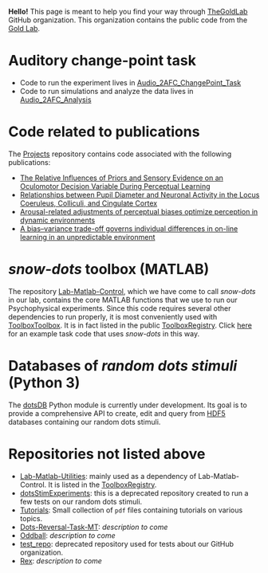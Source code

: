 **Hello!** This page is meant to help you find your way through [TheGoldLab](https://github.com/TheGoldLab) GitHub organization.
This organization contains the public code from the [Gold Lab](https://www.med.upenn.edu/goldlab/).

# Auditory change-point task
- Code to run the experiment lives in [Audio_2AFC_ChangePoint_Task](https://github.com/TheGoldLab/Audio_2AFC_ChangePoint_Task)
- Code to run simulations and analyze the data lives in [Audio_2AFC_Analysis](https://github.com/TheGoldLab/Audio_2AFC_Analysis)

# Code related to publications
The [Projects](https://github.com/TheGoldLab/Projects) repository contains code associated with the following publications:
- [The Relative Influences of Priors and Sensory Evidence on an Oculomotor Decision Variable During Perceptual Learning](https://doi.org/10.1152/jn.90629.2008)
- [Relationships between Pupil Diameter and Neuronal Activity in the Locus Coeruleus, Colliculi, and Cingulate Cortex](https://doi.org/10.1016/j.neuron.2015.11.028)
- [Arousal-related adjustments of perceptual biases optimize perception in dynamic environments](https://doi.org/10.1038/s41562-017-0107)
- [A bias–variance trade-off governs individual differences in on-line learning in an unpredictable environment](https://doi.org/10.1038/s41562-018-0297-4)

# _snow-dots_ toolbox (MATLAB)
The repository [Lab-Matlab-Control](https://github.com/TheGoldLab/Lab-Matlab-Control), which we have come to call _snow-dots_ in our lab, contains the core MATLAB functions that we use to run our Psychophysical experiments. Since this code requires several other dependencies to run properly, it is most conveniently used with [ToolboxToolbox](https://github.com/ToolboxHub/ToolboxToolbox). It is in fact listed in the public [ToolboxRegistry](https://github.com/ToolboxHub/ToolboxRegistry). Click [here](https://github.com/TheGoldLab/SingleCP_DotsReversal_Task/tree/psychophys_tests) for an example task code that uses _snow-dots_ in this way.

# Databases of _random dots stimuli_ (Python 3)
The [dotsDB](https://github.com/TheGoldLab/dots_db) Python module is currently under development. Its goal is to provide a comprehensive API to create, edit and query from [HDF5](https://www.hdfgroup.org/solutions/hdf5/) databases containing our random dots stimuli.

# Repositories not listed above
- [Lab-Matlab-Utilities](https://github.com/TheGoldLab/Lab-Matlab-Control): mainly used as a dependency of Lab-Matlab-Control. It is listed in the [ToolboxRegistry](https://github.com/ToolboxHub/ToolboxRegistry).
- [dotsStimExperiments](https://github.com/TheGoldLab/dotsStimExperiments): this is a deprecated repository created to run a few tests on our random dots stimuli.
- [Tutorials](https://github.com/TheGoldLab/Tutorials): Small collection of `pdf` files containing tutorials on various topics.
- [Dots-Reversal-Task-MT](https://github.com/TheGoldLab/Dots-Reversal-Task-MT): _description to come_
- [Oddball](https://github.com/TheGoldLab/Oddball): _description to come_
- [test_repo](https://github.com/TheGoldLab/test_repo): deprecated repository used for tests about our GitHub organization.
- [Rex](https://github.com/TheGoldLab/Rex): _description to come_
